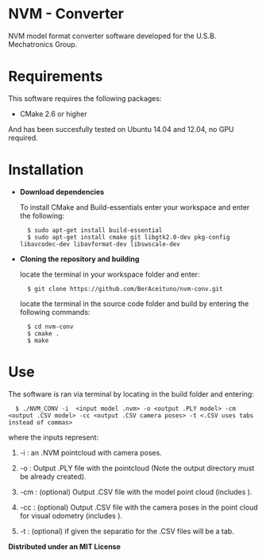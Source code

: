 # NVM - Converter
NVM model format converter software developed for the U.S.B. Mechatronics Group.

# Requirements

This software requires the following packages:

- CMake 2.6 or higher

And has been succesfully tested on Ubuntu 14.04 and 12.04, no GPU required.

# Installation

* **Download dependencies**

  To install CMake and Build-essentials enter your workspace and enter the following:
  
  ```
    $ sudo apt-get install build-essential
    $ sudo apt-get install cmake git libgtk2.0-dev pkg-config libavcodec-dev libavformat-dev libswscale-dev
  ```

* **Cloning the repository and building**

  locate the terminal in your workspace folder and enter:
  
  ```
    $ git clone https://github.com/BerAceituno/nvm-conv.git
  ```
  
  locate the terminal in the source code folder and build by entering the following commands:
  
  ```
    $ cd nvm-conv
    $ cmake . 
    $ make
  ```

# Use

The software is ran via terminal by locating in the build folder and entering:

```
  $ ./NVM_CONV -i  <input model .nvm> -o <output .PLY model> -cm <output .CSV model> -cc <output .CSV camera poses> -t <.CSV uses tabs instead of commas>
```

where the inputs represent:

  1. -i    :   an .NVM pointcloud with camera poses.
  
  2. -o    :   Output .PLY file with the pointcloud (Note the output directory must be already created).
  
  4. -cm   :   (optional) Output .CSV file with the model point cloud (includes <XYZ> <RGB>).
  
  5. -cc   :   (optional) Output .CSV file with the camera poses in the point cloud for visual odometry (includes <focal length> <Centroid WXYZ> <XYZ> <radial distortion>). 

  6. -t    :   (optional) if given the separatio for the .CSV files will be a tab.
  

**Distributed under an MIT License**
